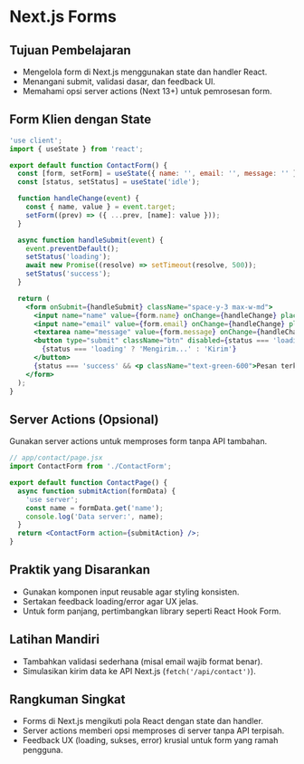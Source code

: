 # Next.js Forms

## Tujuan Pembelajaran
- Mengelola form di Next.js menggunakan state dan handler React.
- Menangani submit, validasi dasar, dan feedback UI.
- Memahami opsi server actions (Next 13+) untuk pemrosesan form.

## Form Klien dengan State
```jsx
'use client';
import { useState } from 'react';

export default function ContactForm() {
  const [form, setForm] = useState({ name: '', email: '', message: '' });
  const [status, setStatus] = useState('idle');

  function handleChange(event) {
    const { name, value } = event.target;
    setForm((prev) => ({ ...prev, [name]: value }));
  }

  async function handleSubmit(event) {
    event.preventDefault();
    setStatus('loading');
    await new Promise((resolve) => setTimeout(resolve, 500));
    setStatus('success');
  }

  return (
    <form onSubmit={handleSubmit} className="space-y-3 max-w-md">
      <input name="name" value={form.name} onChange={handleChange} placeholder="Nama" className="input" />
      <input name="email" value={form.email} onChange={handleChange} placeholder="Email" type="email" className="input" />
      <textarea name="message" value={form.message} onChange={handleChange} placeholder="Pesan" className="input" rows={4} />
      <button type="submit" className="btn" disabled={status === 'loading'}>
        {status === 'loading' ? 'Mengirim...' : 'Kirim'}
      </button>
      {status === 'success' && <p className="text-green-600">Pesan terkirim!</p>}
    </form>
  );
}
```
## Server Actions (Opsional)
Gunakan server actions untuk memproses form tanpa API tambahan.
```jsx
// app/contact/page.jsx
import ContactForm from './ContactForm';

export default function ContactPage() {
  async function submitAction(formData) {
    'use server';
    const name = formData.get('name');
    console.log('Data server:', name);
  }
  return <ContactForm action={submitAction} />;
}
```

## Praktik yang Disarankan
- Gunakan komponen input reusable agar styling konsisten.
- Sertakan feedback loading/error agar UX jelas.
- Untuk form panjang, pertimbangkan library seperti React Hook Form.

## Latihan Mandiri
- Tambahkan validasi sederhana (misal email wajib format benar).
- Simulasikan kirim data ke API Next.js (`fetch('/api/contact')`).

## Rangkuman Singkat
- Forms di Next.js mengikuti pola React dengan state dan handler.
- Server actions memberi opsi memproses di server tanpa API terpisah.
- Feedback UX (loading, sukses, error) krusial untuk form yang ramah pengguna.
